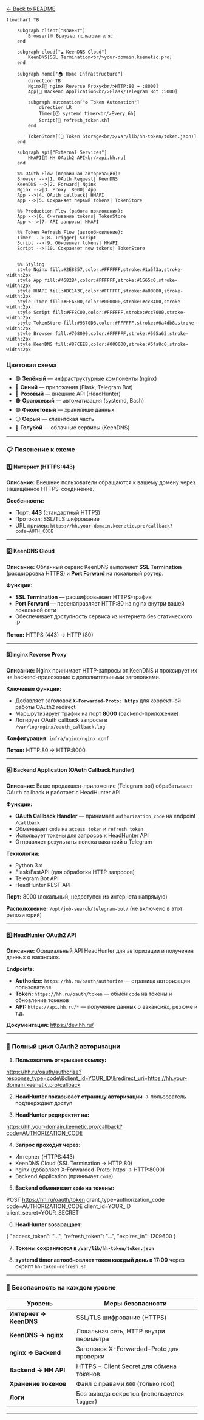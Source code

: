 
[← Back to README](../README.md)




```mermaid
flowchart TB

    subgraph client["Клиент"]
        Browser[🌐 Браузер пользователя]
    end
    
    subgraph cloud["☁️ KeenDNS Cloud"]
        KeenDNS[SSL Termination<br/>your-domain.keenetic.pro]
    end
    
    subgraph home["🏠 Home Infrastructure"]
        direction TB
        Nginx[🔄 nginx Reverse Proxy<br/>HTTP:80 → :8000]
        App[🤖 Backend Application<br/>Flask/Telegram Bot :5000]
        
        subgraph automation["⚙️ Token Automation"]
            direction LR
            Timer[⏱️ systemd timer<br/>Every 6h]
            Script[📜 refresh_token.sh]
        end
        
        TokenStore[(🔐 Token Storage<br/>/var/lib/hh-token/token.json)]
    end
    
    subgraph api["External Services"]
        HHAPI[🏢 HH OAuth2 API<br/>api.hh.ru]
    end
    
    %% OAuth Flow (первичная авторизация):
    Browser -->|1. OAuth Request| KeenDNS
    KeenDNS -->|2. Forward| Nginx
    Nginx -->|3. Proxy :8000| App
    App -->|4. OAuth callback| HHAPI
    App -->|5. Сохраняет первый tokens| TokenStore
    
    %% Production Flow (работа приложения):
    App -->|6. Считывание tokens| TokenStore
    App <-->|7. API запросы| HHAPI
    
    %% Token Refresh Flow (автообновление):
    Timer -.->|8. Trigger| Script
    Script -->|9. Обновляет tokens| HHAPI
    Script -->|10. Сохраняет new tokens| TokenStore
 
    
    %% Styling
    style Nginx fill:#2E8B57,color:#FFFFFF,stroke:#1a5f3a,stroke-width:2px
    style App fill:#4682B4,color:#FFFFFF,stroke:#1565c0,stroke-width:2px
    style HHAPI fill:#DC143C,color:#FFFFFF,stroke:#a00000,stroke-width:2px
    style Timer fill:#FFA500,color:#000000,stroke:#cc8400,stroke-width:2px
    style Script fill:#FF8C00,color:#FFFFFF,stroke:#cc7000,stroke-width:2px
    style TokenStore fill:#9370DB,color:#FFFFFF,stroke:#6a4db8,stroke-width:2px
    style Browser fill:#708090,color:#FFFFFF,stroke:#505a63,stroke-width:2px
    style KeenDNS fill:#87CEEB,color:#000000,stroke:#5fa8c0,stroke-width:2px
```

### Цветовая схема

- 🟢 **Зелёный** — инфраструктурные компоненты (nginx)
- 🔵 **Синий** — приложения (Flask, Telegram Bot)
- 🔴 **Розовый** — внешние API (HeadHunter)
- 🟠 **Оранжевый** — автоматизация (systemd, Bash)
- 🟣 **Фиолетовый** — хранилище данных
- ⚪ **Серый** — клиентская часть
- 🔵 **Голубой** — облачные сервисы (KeenDNS)

---

### 📋 Пояснение к схеме

#### 1️⃣ Интернет (HTTPS:443)
**Описание:** Внешние пользователи обращаются к вашему домену через защищённое HTTPS-соединение.

**Особенности:**
- Порт: **443** (стандартный HTTPS)
- Протокол: SSL/TLS шифрование
- URL пример: `https://hh.your-domain.keenetic.pro/callback?code=AUTH_CODE`

---

#### 2️⃣ KeenDNS Cloud
**Описание:** Облачный сервис KeenDNS выполняет **SSL Termination** (расшифровка HTTPS) и **Port Forward** на локальный роутер.

**Функции:**
- **SSL Termination** — расшифровывает HTTPS-трафик
- **Port Forward** — перенаправляет HTTP:80 на nginx внутри вашей локальной сети
- Обеспечивает доступность сервиса из интернета без статического IP

**Поток:** HTTPS (443) → HTTP (80)

---

#### 3️⃣ nginx Reverse Proxy
**Описание:** Nginx принимает HTTP-запросы от KeenDNS и проксирует их на backend-приложение с дополнительными заголовками.

**Ключевые функции:**
- Добавляет заголовок **`X-Forwarded-Proto: https`** для корректной работы OAuth2 redirect
- Маршрутизирует трафик на порт **8000** (backend-приложение)
- Логирует OAuth callback запросы в `/var/log/nginx/oauth_callback.log`

**Конфигурация:** `infra/nginx/nginx.conf`

**Поток:** HTTP:80 → HTTP:8000

---

#### 4️⃣ Backend Application (OAuth Callback Handler)
**Описание:** Ваше продакшен-приложение (Telegram bot) обрабатывает OAuth callback и работает с HeadHunter API.

**Функции:**
- **OAuth Callback Handler** — принимает `authorization_code` на endpoint `/callback`
- Обменивает `code` на `access_token` и `refresh_token`
- Использует токены для запросов к HeadHunter API
- Отправляет результаты поиска вакансий в Telegram

**Технологии:**
- Python 3.x
- Flask/FastAPI (для обработки HTTP запросов)
- Telegram Bot API
- HeadHunter REST API

**Порт:** 8000 (локальный, недоступен из интернета напрямую)

**Расположение:** `/opt/job-search/telegram-bot/` (не включено в этот репозиторий)

---

#### 5️⃣ HeadHunter OAuth2 API
**Описание:** Официальный API HeadHunter для авторизации и получения данных о вакансиях.

**Endpoints:**
- **Authorize:** `https://hh.ru/oauth/authorize` — страница авторизации пользователя
- **Token:** `https://hh.ru/oauth/token` — обмен `code` на токены и обновление токенов
- **API:** `https://api.hh.ru/*` — получение данных о вакансиях, резюме и т.д.

**Документация:** https://dev.hh.ru/

---

### 🔄 Полный цикл OAuth2 авторизации

1. **Пользователь открывает ссылку:**


https://hh.ru/oauth/authorize?response_type=code\&client_id=YOUR_ID\&redirect_uri=https://hh.your-domain.keenetic.pro/callback



2. **HeadHunter показывает страницу авторизации** → пользователь подтверждает доступ

3. **HeadHunter редиректит на:**


https://hh.your-domain.keenetic.pro/callback?code=AUTHORIZATION_CODE


4. **Запрос проходит через:**
- Интернет (HTTPS:443)
- KeenDNS Cloud (SSL Termination → HTTP:80)
- nginx (добавляет X-Forwarded-Proto: https → HTTP:8000)
- Backend Application (принимает `code`)

5. **Backend обменивает `code` на токены:**


POST https://hh.ru/oauth/token
grant_type=authorization_code
code=AUTHORIZATION_CODE
client_id=YOUR_ID
client_secret=YOUR_SECRET



6. **HeadHunter возвращает:**


{
"access_token": "...",
"refresh_token": "...",
"expires_in": 1209600
}



7. **Токены сохраняются в `/var/lib/hh-token/token.json`**

8. **systemd timer автообновляет токен каждый день в 17:00** через скрипт `hh-token-refresh.sh`

---

### 🔐 Безопасность на каждом уровне

| Уровень | Меры безопасности |
|---------|-------------------|
| **Интернет → KeenDNS** | SSL/TLS шифрование (HTTPS) |
| **KeenDNS → nginx** | Локальная сеть, HTTP внутри периметра |
| **nginx → Backend** | Заголовок X-Forwarded-Proto для проверки |
| **Backend → HH API** | HTTPS + Client Secret для обмена токенов |
| **Хранение токенов** | Файл с правами `600` (только root) |
| **Логи** | Без вывода секретов (используется `logger`) |

---

